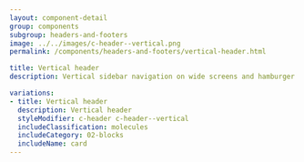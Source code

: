 ```yaml
---
layout: component-detail
group: components
subgroup: headers-and-footers
image: ../../images/c-header--vertical.png
permalink: /components/headers-and-footers/vertical-header.html

title: Vertical header
description: Vertical sidebar navigation on wide screens and hamburger navigation on small screens.

variations:
- title: Vertical header
  description: Vertical header
  styleModifier: c-header c-header--vertical
  includeClassification: molecules
  includeCategory: 02-blocks
  includeName: card
---
```

